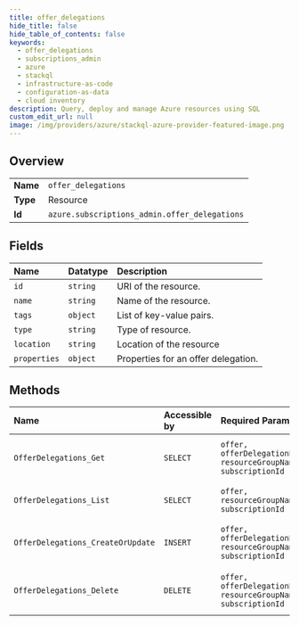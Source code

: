 ```yaml
---
title: offer_delegations
hide_title: false
hide_table_of_contents: false
keywords:
  - offer_delegations
  - subscriptions_admin
  - azure    
  - stackql
  - infrastructure-as-code
  - configuration-as-data
  - cloud inventory
description: Query, deploy and manage Azure resources using SQL
custom_edit_url: null
image: /img/providers/azure/stackql-azure-provider-featured-image.png
---
```

  
    

## Overview
<table><tbody>
<tr><td><b>Name</b></td><td><code>offer_delegations</code></td></tr>
<tr><td><b>Type</b></td><td>Resource</td></tr>
<tr><td><b>Id</b></td><td><code>azure.subscriptions_admin.offer_delegations</code></td></tr>
</tbody></table>

## Fields
| Name | Datatype | Description |
|:-----|:---------|:------------|
| `id` | `string` | URI of the resource. |
| `name` | `string` | Name of the resource. |
| `tags` | `object` | List of key-value pairs. |
| `type` | `string` | Type of resource. |
| `location` | `string` | Location of the resource |
| `properties` | `object` | Properties for an offer delegation. |
## Methods
| Name | Accessible by | Required Params | Description |
|:-----|:--------------|:----------------|:------------|
| `OfferDelegations_Get` | `SELECT` | `offer, offerDelegationName, resourceGroupName, subscriptionId` | Get the specified offer delegation. |
| `OfferDelegations_List` | `SELECT` | `offer, resourceGroupName, subscriptionId` | Get the list of offer delegations. |
| `OfferDelegations_CreateOrUpdate` | `INSERT` | `offer, offerDelegationName, resourceGroupName, subscriptionId` | Create or update the offer delegation. |
| `OfferDelegations_Delete` | `DELETE` | `offer, offerDelegationName, resourceGroupName, subscriptionId` | Delete the specified offer delegation. |

